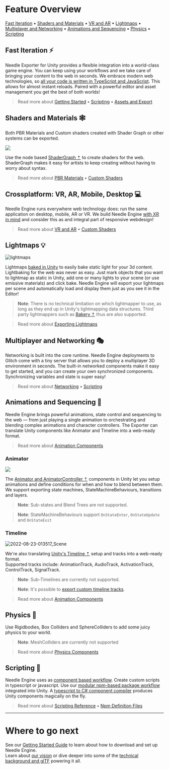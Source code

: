 # Feature Overview

[Fast Iteration](./features-overview.md#fast-iteration) • 
[Shaders and Materials](./features-overview.md#shaders-and-materials) • 
[VR and AR](./features-overview.md#crossplatform-vr-ar-mobile-desktop-) • 
[Lightmaps](./features-overview.md#lightmaps) • 
[Multiplayer and Networking](./features-overview.md#multiplayer-and-networking) • 
[Animations and Sequencing](./features-overview.md#animations-and-sequencing) • 
[Physics](./features-overview.md#physics) • 
[Scripting](./features-overview.md#scripting)

## Fast Iteration ⚡
Needle Exporter for Unity provides a flexible integration into a world-class game engine. You can keep using your workflows and we take care of bringing your content to the web in seconds. We embrace modern web technologies, so [all your code is written in TypeScript and JavaScript](./scripting.md). This allows for almost instant reloads. Paired with a powerful editor and asset management you get the best of both worlds!  

> Read more about [Getting Started](./getting-started.md) • [Scripting](./scripting.md) • [Assets and Export](./export.md)

## Shaders and Materials 🕸

Both PBR Materials and Custom shaders created with Shader Graph or other systems can be exported. 

<img src="https://user-images.githubusercontent.com/5083203/186012027-9bbe3944-fa56-41fa-bfbb-c989fa87aebb.png" />

Use the node based [ShaderGraph ⇡](https://unity.com/features/shader-graph) to create shaders for the web. ShaderGraph makes it easy for artists to keep creating without having to worry about syntax.

> Read more about [PBR Materials](./export.md#custom-shaders) • [Custom Shaders](./export.md#physically-based-materials-pbr)

## Crossplatform: VR, AR, Mobile, Desktop 💻  
Needle Engine runs everywhere web technology does: run the same application on desktop, mobile, AR or VR. We build Needle Engine [with XR in mind](./xr.md) and consider this as and integral part of responsive webdesign!

> Read more about [VR and AR](./xr.md) • [Custom Shaders](./export.md#physically-based-materials-pbr)

## Lightmaps 💡

![lightmaps](https://user-images.githubusercontent.com/5083203/186163693-093c7ae2-96eb-4d75-b98f-bf19f78032ff.gif)

Lightmaps [baked in Unity](https://docs.unity3d.com/Manual/progressive-lightmapper.html) to easily bake static light for your 3d content. Lightbaking for the web was never as easy. Just mark objects that you want to lightmap as static in Unity, add one or many lights to your scene (or use emissive materials) and click bake. Needle Engine will export your lightmaps per scene and automatically load and display them just as you see it in the Editor! 

> **Note**: There is no technical limitation on which lightmapper to use, as long as they end up in Unity's lightmapping data structures. Third party lightmappers such as [Bakery ⇡](https://assetstore.unity.com/packages/tools/level-design/bakery-gpu-lightmapper-122218) thus are also supported. 

> Read more about [Exporting Lightmaps](https://fwd.needle.tools/needle-engine/docs/lightmaps)

## Multiplayer and Networking 🎭
Networking is built into the core runtime. Needle Engine deployments to Glitch come with a tiny server that allows you to deploy a multiplayer 3D environment in seconds. The built-in networked components make it easy to get started, and you can create your own synchronized components. Synchronizing variables and state is super easy!  

> Read more about [Networking](https://fwd.needle.tools/needle-engine/docs/networking) • [Scripting](https://fwd.needle.tools/needle-engine/docs/scripting)

## Animations and Sequencing 🏇
Needle Engine brings powerful animations, state control and sequencing to the web — from just playing a single animation to orchestrating and blending complex animations and character controllers. The Exporter can translate Unity components like Animator and Timeline into a web-ready format.  

> Read more about [Animation Components](./component-reference.md#animation)

### Animator

<img src="https://user-images.githubusercontent.com/5083203/186011302-176524b3-e8e5-4e6e-9b77-7faf3561bb15.png" />

The [Animator and AnimatorController ⇡](https://docs.unity3d.com/Manual/class-AnimatorController.html) components in Unity let you setup animations and define conditions for when and how to blend between them. We support exporting state machines, StateMachineBehaviours, transitions and layers.

> **Note**: Sub-states and Blend Trees are not supported.  

> **Note**: StateMachineBehaviours support ``OnStateEnter``, ``OnStateUpdate`` and ``OnStateExit``  

### Timeline

![2022-08-23-013517_Scene](https://user-images.githubusercontent.com/5083203/186037829-ee99340d-b19c-484d-b551-94797519c9d9.png)

We're also translating [Unity's Timeline ⇡](https://unity.com/features/timeline) setup and tracks into a web-ready format.  
Supported tracks include: AnimationTrack, AudioTrack, ActivationTrack, ControlTrack, SignalTrack.   

> **Note**: Sub-Timelines are currently not supported.  

> **Note**: It's possible to [export custom timeline tracks](https://github.com/needle-tools/needle-engine-modules/tree/main/package/TimelineHtml).  

> Read more about [Animation Components](./component-reference.md#animation)

## Physics 🏓
Use Rigidbodies, Box Colliders and SphereColliders to add some juicy physics to your world.

> **Note**: MeshColliders are currently not supported  

> Read more about [Physics Components](./component-reference.md#physics)

## Scripting 🧩
Needle Engine uses as [component based workflow](./scripting.md#component-architecture). Create custom scripts in typescript or javascript. Use our [modular npm-based package workflow](https://fwd.needle.tools/needle-engine/docs/npmdef) integrated into Unity. A [typescript to C# component compiler](https://fwd.needle.tools/needle-engine/docs/component-compiler) produces Unity components magically on the fly. 

> Read more about [Scripting Reference](https://fwd.needle.tools/needle-engine/docs/scripting) • [Npm Definition Files](https://fwd.needle.tools/needle-engine/docs/npmdef)

---
# Where to go next

See our [Getting Started Guide](https://fwd.needle.tools/needle-engine/docs/getting-started) to learn about how to download and set up Needle Engine.   
Learn about [our vision](https://fwd.needle.tools/needle-engine/docs/vision) or dive deeper into some of the [technical background and glTF](https://fwd.needle.tools/needle-engine/docs/technical-overview) powering it all.  

